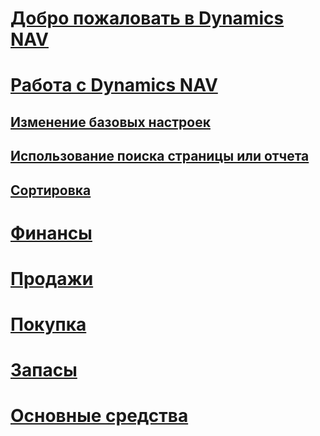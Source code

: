 # [Добро пожаловать в Dynamics NAV](index.md)

# [Работа с Dynamics NAV](ui-work-product.md)
## [Изменение базовых настроек](ui-change-basic-settings.md)
## [Использование поиска страницы или отчета](ui-search.md)
## [Сортировка](ui-sorting.md)

# [Финансы](finance-setup.md)
# [Продажи](sales-manage-sales.md)
# [Покупка](purchasing-manage-purchasing.md)
# [Запасы](inventory-manage-inventory.md)
# [Основные средства](fa-manage.md)

